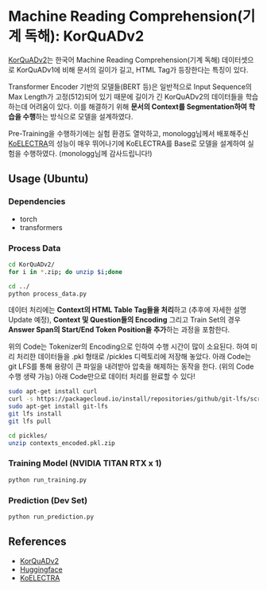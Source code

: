 # Machine Reading Comprehension(기계 독해): KorQuADv2

[KorQuADv2](https://korquad.github.io/)는 한국어 Machine Reading Comprehension(기계 독해) 데이터셋으로 KorQuADv1에 비해 문서의 길이가 길고, HTML Tag가 등장한다는 특징이 있다.

Transformer Encoder 기반의 모델들(BERT 등)은 일반적으로 Input Sequence의 Max Length가 고정(512)되어 있기 때문에 길이가 긴 KorQuADv2의 데이터들을 학습하는데 어려움이 있다. 이를 해결하기 위해 **문서의 Context를 Segmentation하여 학습을 수행**하는 방식으로 모델을 설계하였다.

Pre-Training을 수행하기에는 실험 환경도 열악하고, monologg님께서 배포해주신 [KoELECTRA](https://github.com/monologg/KoELECTRA)의 성능이 매우 뛰어나기에 KoELECTRA를 Base로 모델을 설계하여 실험을 수행하였다. (monologg님께 감사드립니다!)

## Usage (Ubuntu)

### Dependencies

- torch
- transformers

### Process Data

```bash
cd KorQuADv2/
for i in *.zip; do unzip $i;done

cd ../
python process_data.py
```

데이터 처리에는 **Context의 HTML Table Tag들을 처리**하고 (추후에 자세한 설명 Update 예정), **Context 및 Question들의 Encoding** 그리고 Train Set의 경우 **Answer Span의 Start/End Token Position을 추가**하는 과정을 포함한다.

위의 Code는 Tokenizer의 Encoding으로 인하여 수행 시간이 많이 소요된다. 하여 미리 처리한 데이터들을 .pkl 형태로 /pickles 디렉토리에 저장해 놓았다. 아래 Code는 git LFS를 통해 용량이 큰 파일을 내려받아 압축을 해제하는 동작을 한다. (위의 Code 수행 생략 가능) 아래 Code만으로 데이터 처리를 완료할 수 있다!

```bash
sudo apt-get install curl
curl -s https://packagecloud.io/install/repositories/github/git-lfs/script.deb.sh | sudo bash
sudo apt-get install git-lfs
git lfs install
git lfs pull

cd pickles/
unzip contexts_encoded.pkl.zip
```

### Training Model (NVIDIA TITAN RTX x 1)

```bash
python run_training.py
```

### Prediction (Dev Set)

```bash
python run_prediction.py
```

## References

- [KorQuADv2](https://korquad.github.io/)
- [Huggingface](https://huggingface.co/transformers/)
- [KoELECTRA](https://github.com/monologg/KoELECTRA)
